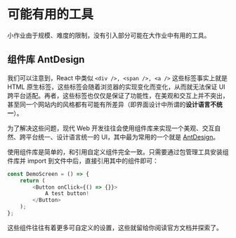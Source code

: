 # 可能有用的工具

小作业由于规模、难度的限制，没有引入部分可能在大作业中有用的工具。

## 组件库 AntDesign

我们可以注意到，React 中类似 `<div />, <span />, <a />` 这些标签事实上就是 HTML 原生标签，这些标签会随着浏览器的实现变化而变化，从而就无法保证 UI 跨平台适配。再者，这些标签也仅仅是保证了功能性，在美观和交互上并不突出，甚至同一个网站内的风格都有可能有所差异（即界面设计中所谓的**设计语言不统一**）。

为了解决这些问题，现代 Web 开发往往会使用组件库来实现一个美观、交互自然、跨平台统一、设计语言统一的 UI，其中最为常用的一个就是 [AntDesign](https://ant.design/index-cn)。

使用组件库是简单的，和引用自定义组件完全一致。只需要通过包管理工具安装组件库并 import 到文件中后，直接引用其中的组件即可：

```typescript
const DemoScreen = () => {
    return (
        <Button onClick={() => {}}>
            A test button!
        </Button>
    );
};
```

这些组件往往有着更多可自定义的设置，这些就留给你阅读官方文档并探索了。


<!-- 如果你阅读过 React 官方文档或技能引导文档 React 部分，其都会提到 React 的数据传递一般仅限于父子组件之间。即，父组件通过传递 props 给子组件来控制子组件的表现，而父组件也可以传递一个回调函数给子组件，让子组件有能力修改父组件状态。

然而对于大型的 Web 应用，这种仅限于父子间的数据传递显然不能满足要求，所以 Redux 出现了，其能够构建一个独立于整个组件结构的状态管理库，这些状态所有组件都可以读取和按照一定规则修改，这样就使得数据传递更为方便。

Redux 官方文档在 [这里](https://cn.redux.js.org)，你可以通过 [官方教程](https://cn.redux.js.org/tutorials/essentials/part-1-overview-concepts) 入门。 -->